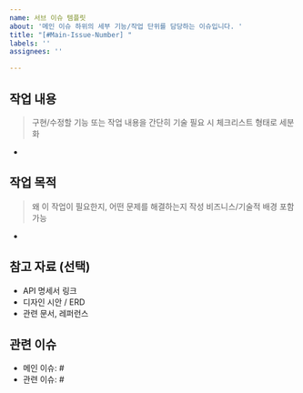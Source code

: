 ```yaml
---
name: 서브 이슈 템플릿
about: '메인 이슈 하위의 세부 기능/작업 단위를 담당하는 이슈입니다. '
title: "[#Main-Issue-Number] "
labels: ''
assignees: ''

---
```


## 작업 내용
> 구현/수정할 기능 또는 작업 내용을 간단히 기술
> 필요 시 체크리스트 형태로 세분화
- 

## 작업 목적
> 왜 이 작업이 필요한지, 어떤 문제를 해결하는지 작성
> 비즈니스/기술적 배경 포함 가능
- 

## 참고 자료 (선택)
- API 명세서 링크
- 디자인 시안 / ERD
- 관련 문서, 레퍼런스

## 관련 이슈
- 메인 이슈: #
- 관련 이슈: #
